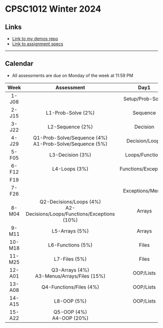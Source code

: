 # CPSC1012 Winter 2024

## Links

- [Link to my demos repo](https://github.com/RobbinLawASPdotnet/dotnet8-demos)
- [Link to assignment specs](https://github.com/CPSC-1012/Winter-2024-Assignments)

---

## Calendar

- All assessments are due on Monday of the week at 11:59 PM

|Week|Assessment|Day1|Day2|Day3|
|:-:|:-:|:-:|:-:|:-:|
|1-J08||Setup/Prob-Solve|Setup/Prob-Solve|Setup/Prob-Solve|
|2-J15|L1-Prob-Solve (2%)|Sequence|Sequence|Sequence|
|3-J22|L2-Sequence (2%)|Decision|Decision|Decision|
|4-J29|Q1-Prob-Solve/Sequence (4%)<br>A1-Prob-Solve/Sequence (5%)|Decision/Loops|Decision/Loops|Decision/Loops|
|5-F05|L3-Decision (3%)|Loops/Functions|Loops/Functions|Loops/Functions|
|6-F12|L4-Loops (3%)|Functions/Exceptions|Functions/Exceptions|Functions/Exceptions|
|F19|||||
|7-F26||Exceptions/Menus|Exceptions/Menus|Exceptions/Menus|
|8-M04|Q2-Decisions/Loops (4%)<br>A2-Decisions/Loops/Functions/Exceptions (10%)|Arrays|Arrays|Arrays|
|9-M11|L5-Arrays (5%)|Arrays|Arrays|Arrays|
|10-M18|L6-Functions (5%)|Files|Files|Files|
|11-M25|L7-Files (5%)|Files|Files|Files|
|12-A01|Q3-Arrays (4%)<br>A3-Menus/Arrays/Files (15%)|OOP/Lists|OOP/Lists|OOP/Lists|
|13-A08|Q4-Functions/Files (4%)|OOP/Lists|OOP/Lists|OOP/Lists|
|14-A15|L8-OOP (5%)|OOP/Lists|OOP/Lists|OOP/Lists|
|15-A22|Q5-OOP (4%)<br>A4-OOP (20%)|
